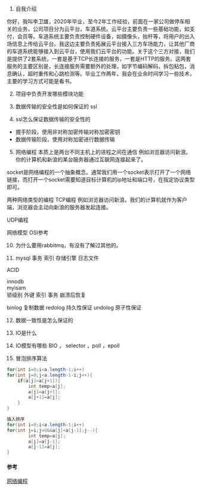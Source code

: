1. 自我介绍

你好，我叫李卫雄，2020年毕业，至今2年工作经验，前面在一家公司做停车相关的业务，公司项目分为云平台，车道系统。云平台主要负责一些基础功能，如支付，会员等。车道系统主要负责控制硬件设备，如摄像头，抬杆等，将用户的出入场信息上传给云平台。我这边主要负责拓展云平台接入三方车场能力，让其他厂商的车道系统能够接入到云平台，使用我们云平台的功能。关于这个三方对接，我们是提供了2套系统，一套是基于TCP长连接的服务，一套是HTTP的服务。这两套服务的主要区别是，长连接服务需要额外的处理，如字节编码解码，拆包粘包，消息确认，超时重传和心跳检测等。毕业工作两年，我会在业余时间学习一些技术，主要的学习方式可能是看书。

2. 项目中负责开发哪些模块功能

3. 数据传输的安全性是如何保证的
ssl

4. ssl怎么保证数据传输的安全性的

- 握手阶段，使用非对称加密传输对称加密密钥
- 数据传输阶段，使用对称加密进行数据传输

5. 网络编程
本质上是两台不同主机上的进程之间在通信
例如浏览器访问新浪。 你的计算机和新浪的某台服务器通过互联网连接起来了。

socket是网络编程的一个抽象概念。通常我们用一个socket表示打开了一个网络链接，而打开一个socket需要知道目标计算机的ip地址和端口号，在指定协议类型即可。

两种网络类型的编程
TCP编程
例如浏览器访问新浪。我们的计算机就作为客户端，浏览器会主动向新浪的服务器发起连接。

UDP编程

网络模型
OSI参考

10. 为什么要用rabbitmq，有没有了解过其他的。

11. mysql  事务  索引  存储引擎   日志文件

ACID

<!-- @import "./数据库/mysql/索引/索引分类.puml" -->

innodb     
myisam     
锁级别
外键
索引
事务
崩溃后恢复

binlog     复制数据
redolog    持久性保证
undolog    原子性保证

12. 数据一致性是怎么保证的


13. IO是什么


14. IO模型有哪些
BIO ， selector  ，poll  ，epoll

15. 冒泡排序算法

```java
for(int i=0;i<a.length-1;i++)
for(int j=0;j<a.length-1-i;j++){
    if(a[j]>a[j+1]){
        int temp=a[j];
        a[j]=a[j+1];
        a[j+1]=a[j];
    }
}

插入排序
for(int i=0;i<a.length-1;i++)
for(int j=i;j>0&&a[j]<a[j-1];j--){
        int temp=a[j];
        a[j]=a[j-1];
        a[j-1]=a[j];
}
```

#### 参考
[网络编程](https://www.liaoxuefeng.com/wiki/1016959663602400/1017787560490144)
